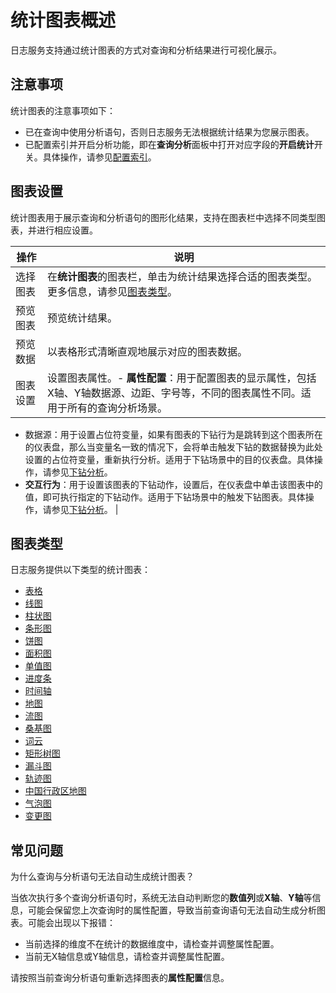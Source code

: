 # 统计图表概述

日志服务支持通过统计图表的方式对查询和分析结果进行可视化展示。

## 注意事项

统计图表的注意事项如下：

-   已在查询中使用分析语句，否则日志服务无法根据统计结果为您展示图表。
-   已配置索引并开启分析功能，即在**查询分析**面板中打开对应字段的**开启统计**开关。具体操作，请参见[配置索引](/cn.zh-CN/查询与分析/配置索引.md)。

## 图表设置

统计图表用于展示查询和分析语句的图形化结果，支持在图表栏中选择不同类型图表，并进行相应设置。

|操作|说明|
|--|--|
|选择图表|在**统计图表**的图表栏，单击为统计结果选择合适的图表类型。更多信息，请参见[图表类型](#section_dw4_i6v_taq)。|
|预览图表|预览统计结果。|
|预览数据|以表格形式清晰直观地展示对应的图表数据。|
|图表设置|设置图表属性。-   **属性配置**：用于配置图表的显示属性，包括X轴、Y轴数据源、边距、字号等，不同的图表属性不同。适用于所有的查询分析场景。
-   数据源：用于设置占位符变量，如果有图表的下钻行为是跳转到这个图表所在的仪表盘，那么当变量名一致的情况下，会将单击触发下钻的数据替换为此处设置的占位符变量，重新执行分析。适用于下钻场景中的目的仪表盘。具体操作，请参见[下钻分析](/cn.zh-CN/可视化/下钻分析.md)。
-   **交互行为**：用于设置该图表的下钻动作，设置后，在仪表盘中单击该图表中的值，即可执行指定的下钻动作。适用于下钻场景中的触发下钻图表。具体操作，请参见[下钻分析](/cn.zh-CN/可视化/下钻分析.md)。 |

## 图表类型

日志服务提供以下类型的统计图表：

-   [表格](/cn.zh-CN/可视化/统计图表/表格.md)
-   [线图](/cn.zh-CN/可视化/统计图表/线图.md)
-   [柱状图](/cn.zh-CN/可视化/统计图表/柱状图.md)
-   [条形图](/cn.zh-CN/可视化/统计图表/条形图.md)
-   [饼图](/cn.zh-CN/可视化/统计图表/饼图.md)
-   [面积图](/cn.zh-CN/可视化/统计图表/面积图.md)
-   [单值图](/cn.zh-CN/可视化/统计图表/单值图.md)
-   [进度条](/cn.zh-CN/可视化/统计图表/进度条.md)
-   [时间轴](/cn.zh-CN/可视化/统计图表/时间轴.md)
-   [地图](/cn.zh-CN/可视化/统计图表/地图.md)
-   [流图](/cn.zh-CN/可视化/统计图表/流图.md)
-   [桑基图](/cn.zh-CN/可视化/统计图表/桑基图.md)
-   [词云](/cn.zh-CN/可视化/统计图表/词云.md)
-   [矩形树图](/cn.zh-CN/可视化/统计图表/矩形树图.md)
-   [漏斗图](/cn.zh-CN/可视化/统计图表/漏斗图.md)
-   [轨迹图](/cn.zh-CN/可视化/统计图表/轨迹图.md)
-   [中国行政区地图](/cn.zh-CN/可视化/统计图表/中国行政区地图.md)
-   [气泡图](/cn.zh-CN/可视化/统计图表/气泡图.md)
-   [变更图](/cn.zh-CN/可视化/统计图表/变更图.md)

## 常见问题

为什么查询与分析语句无法自动生成统计图表？

当依次执行多个查询分析语句时，系统无法自动判断您的**数值列**或**X轴**、**Y轴**等信息，可能会保留您上次查询时的属性配置，导致当前查询语句无法自动生成分析图表。可能会出现以下报错：

-   当前选择的维度不在统计的数据维度中，请检查并调整属性配置。
-   当前无X轴信息或Y轴信息，请检查并调整属性配置。

请按照当前查询分析语句重新选择图表的**属性配置**信息。

